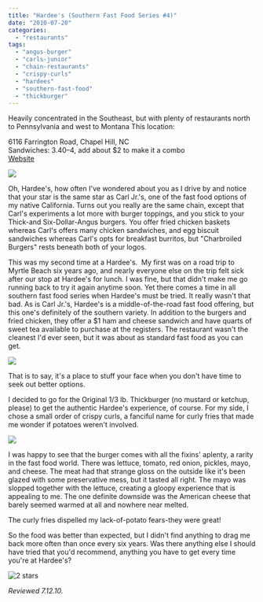 ```yaml
---
title: "Hardee's (Southern Fast Food Series #4)"
date: "2010-07-20"
categories:
  - "restaurants"
tags:
  - "angus-burger"
  - "carls-junior"
  - "chain-restaurants"
  - "crispy-curls"
  - "hardees"
  - "southern-fast-food"
  - "thickburger"
---
```


Heavily concentrated in the Southeast, but with plenty of restaurants north to Pennsylvania and west to Montana This location: 

6116 Farrington Road, Chapel Hill, NC\
Sandwiches: $3.40–$4, add about $2 to make it a combo\
[Website](http://www.hardees.com/)

![](http://www.thegourmez.com/gourmez/photos/hardees02.jpg)

Oh, Hardee's, how often I've wondered about you as I drive by and notice that your star is the same star as Carl Jr.'s, one of the fast food options of my native California. Turns out you really are the same chain, except that Carl's experiments a lot more with burger toppings, and you stick to your Thick-and Six-Dollar-Angus burgers. You offer fried chicken baskets whereas Carl's offers many chicken sandwiches, and egg biscuit sandwiches whereas Carl's opts for breakfast burritos, but "Charbroiled Burgers" rests beneath both of your logos.

This was my second time at a Hardee's.  My first was on a road trip to Myrtle Beach six years ago, and nearly everyone else on the trip felt sick after our stop at Hardee's for lunch. I was fine, but that didn't make me go running back to try it again anytime soon. Yet there comes a time in all southern fast food series when Hardee's must be tried. It really wasn't that bad. As is Carl Jr.'s, Hardee's is a middle-of-the-road fast food offering, but this one's definitely of the southern variety. In addition to the burgers and fried chicken, they offer a $1 ham and cheese sandwich and have quarts of sweet tea available to purchase at the registers. The restaurant wasn't the cleanest I'd ever seen, but it was about as standard fast food as you can get.

![](http://www.thegourmez.com/gourmez/photos/hardees03.jpg)

That is to say, it's a place to stuff your face when you don't have time to seek out better options.

I decided to go for the Original 1/3 lb. Thickburger (no mustard or ketchup, please) to get the authentic Hardee's experience, of course. For my side, I chose a small order of crispy curls, a fanciful name for curly fries that made me wonder if potatoes weren't involved.

![](http://www.thegourmez.com/gourmez/photos/hardees01.jpg)

I was happy to see that the burger comes with all the fixins' aplenty, a rarity in the fast food world. There was lettuce, tomato, red onion, pickles, mayo, and cheese. The meat had that strange gloss on the outside like it's been glazed with some preservative mess, but it tasted all right. The mayo was slopped together with the lettuce, creating a gloopy experience that is appealing to me. The one definite downside was the American cheese that barely seemed warmed at all and nowhere near melted.

The curly fries dispelled my lack-of-potato fears-they were great!

So the food was better than expected, but I didn't find anything to drag me back more often than once every six years. Was there anything else I should have tried that you'd recommend, anything you have to get every time you're at Hardee's?




<div class="caption">

![2 stars](http://s3.amazonaws.com/thegourmez-wpmedia/2009/02/rating_chicken11.gif "rating_chicken11")</div>


_Reviewed 7.12.10._
